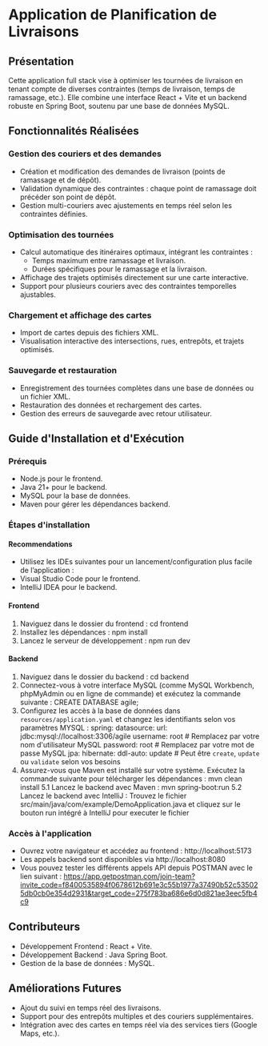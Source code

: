 # Application de Planification de Livraisons

## Présentation
Cette application full stack vise à optimiser les tournées de livraison en tenant compte de diverses contraintes (temps de livraison, temps de ramassage, etc.). Elle combine une interface React + Vite et un backend robuste en Spring Boot, soutenu par une base de données MySQL.

## Fonctionnalités Réalisées
### Gestion des couriers et des demandes
- Création et modification des demandes de livraison (points de ramassage et de dépôt).
- Validation dynamique des contraintes : chaque point de ramassage doit précéder son point de dépôt.
- Gestion multi-couriers avec ajustements en temps réel selon les contraintes définies.

### Optimisation des tournées
- Calcul automatique des itinéraires optimaux, intégrant les contraintes :
  - Temps maximum entre ramassage et livraison.
  - Durées spécifiques pour le ramassage et la livraison.
- Affichage des trajets optimisés directement sur une carte interactive.
- Support pour plusieurs couriers avec des contraintes temporelles ajustables.

### Chargement et affichage des cartes
- Import de cartes depuis des fichiers XML.
- Visualisation interactive des intersections, rues, entrepôts, et trajets optimisés.

### Sauvegarde et restauration
- Enregistrement des tournées complètes dans une base de données ou un fichier XML.
- Restauration des données et rechargement des cartes.
- Gestion des erreurs de sauvegarde avec retour utilisateur.

## Guide d'Installation et d'Exécution
### Prérequis
- Node.js pour le frontend.
- Java 21+ pour le backend.
- MySQL pour la base de données.
- Maven pour gérer les dépendances backend.

### Étapes d'installation
#### Recommendations 
- Utilisez les IDEs suivantes pour un lancement/configuration plus facile de l’application : 
- Visual Studio Code pour le frontend.
- IntelliJ IDEA pour le backend.

#### Frontend
1. Naviguez dans le dossier du frontend :
   cd frontend
2. Installez les dépendances :
   npm install
3. Lancez le serveur de développement :
   npm run dev

#### Backend
1. Naviguez dans le dossier du backend :
   cd backend
2. Connectez-vous à votre interface MySQL (comme MySQL Workbench, phpMyAdmin ou en ligne de commande) et exécutez la commande suivante :
   CREATE DATABASE agile;
3. Configurez les accès à la base de données dans `resources/application.yaml` 
et changez les identifiants selon vos paramètres MYSQL :
   spring:
  datasource:
    url: jdbc:mysql://localhost:3306/agile
    username: root # Remplacez par votre nom d'utilisateur MySQL
    password: root # Remplacez par votre mot de passe MySQL
  jpa:
    hibernate:
      ddl-auto: update # Peut être `create`, `update` ou `validate` selon vos besoins
4. Assurez-vous que Maven est installé sur votre système. Exécutez la commande suivante pour télécharger les dépendances :
   mvn clean install
5.1 Lancez le backend avec Maven :
   mvn spring-boot:run
5.2 Lancez le backend avec IntelliJ : 
    Trouvez le fichier src/main/java/com/example/DemoApplication.java et cliquez sur le bouton run intégré à IntelliJ pour executer le fichier

### Accès à l'application
- Ouvrez votre navigateur et accédez au frontend : http://localhost:5173
- Les appels backend sont disponibles via http://localhost:8080
- Vous pouvez tester les différents appels API depuis POSTMAN avec le lien suivant : 
https://app.getpostman.com/join-team?invite_code=f8400535894f0678612b691e3c55b1977a37490b52c535025db0cb0e354d2931&target_code=275f783ba686e6d0d821ae3eec5fb4c9

## Contributeurs
- Développement Frontend : React + Vite.
- Développement Backend : Java Spring Boot.
- Gestion de la base de données : MySQL.

## Améliorations Futures
- Ajout du suivi en temps réel des livraisons.
- Support pour des entrepôts multiples et des couriers supplémentaires.
- Intégration avec des cartes en temps réel via des services tiers (Google Maps, etc.).
